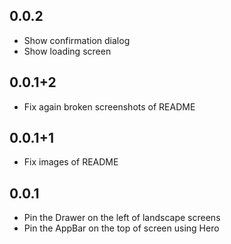 ## 0.0.2

* Show confirmation dialog
* Show loading screen

## 0.0.1+2

* Fix again broken screenshots of README

## 0.0.1+1

* Fix images of README

## 0.0.1

* Pin the Drawer on the left of landscape screens
* Pin the AppBar on the top of screen using Hero